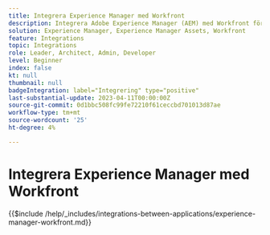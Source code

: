 ```yaml
---
title: Integrera Experience Manager med Workfront
description: Integrera Adobe Experience Manager (AEM) med Workfront för att effektivisera marknadsföringen.
solution: Experience Manager, Experience Manager Assets, Workfront
feature: Integrations
topic: Integrations
role: Leader, Architect, Admin, Developer
level: Beginner
index: false
kt: null
thumbnail: null
badgeIntegration: label="Integrering" type="positive"
last-substantial-update: 2023-04-11T00:00:00Z
source-git-commit: 0d1bbc508fc99fe72210f61ceccbd701013d87ae
workflow-type: tm+mt
source-wordcount: '25'
ht-degree: 4%

---
```



# Integrera Experience Manager med Workfront

{{$include /help/_includes/integrations-between-applications/experience-manager-workfront.md}}
